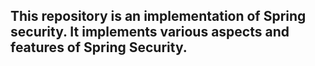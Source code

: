 ## This repository is an implementation of Spring security. It implements various aspects and features of Spring Security.
